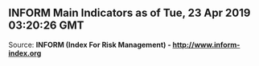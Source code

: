 ## INFORM Main Indicators as of Tue, 23 Apr 2019 03:20:26 GMT

Source: **INFORM (Index For Risk Management) - http://www.inform-index.org**